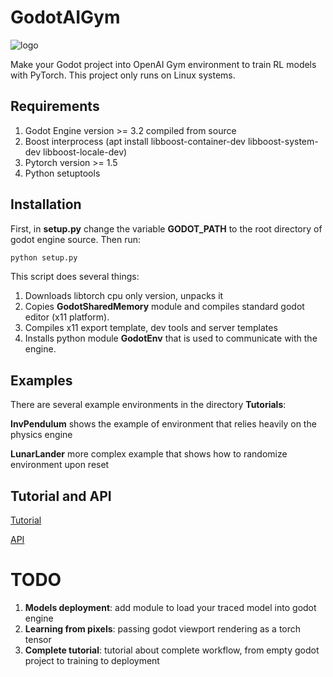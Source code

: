 # GodotAIGym
![logo](docs/Fig/GodotGymLogo.png)


Make your Godot project into OpenAI Gym environment to train RL models with PyTorch. This project only runs on Linux systems.

## Requirements
1. Godot Engine version >= 3.2 compiled from source
2. Boost interprocess (apt install libboost-container-dev libboost-system-dev libboost-locale-dev)
3. Pytorch version >= 1.5
4. Python setuptools

## Installation
First, in **setup.py** change the variable **GODOT_PATH** to the root directory of godot engine source. Then run:
```bash
python setup.py
```
This script does several things:
1. Downloads libtorch cpu only version, unpacks it
2. Copies **GodotSharedMemory** module and compiles standard godot editor (x11 platform).
3. Compiles x11 export template, dev tools and server templates
4. Installs python module **GodotEnv** that is used to communicate with the engine.

## Examples
There are several example environments in the directory **Tutorials**:

**InvPendulum** shows the example of environment that relies heavily on the physics engine

**LunarLander** more complex example that shows how to randomize environment upon reset

## Tutorial and API
[Tutorial](https://lupoglaz.github.io/GodotGymAI/tutorial.html)

[API](https://lupoglaz.github.io/GodotGymAI/API.html)

# TODO
1. **Models deployment**: add module to load your traced model into godot engine
2. **Learning from pixels**: passing godot viewport rendering as a torch tensor
3. **Complete tutorial**: tutorial about complete workflow, from empty godot project to training to deployment
